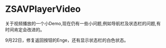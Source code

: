 # ZSAVPlayerVideo
关于视频播放的一个小Demo,现在仍有一些小问题,例如导航栏及状态栏的问题,有时间肯定会改进的。

9月22日，修复返回按钮的Enge，还有显示状态栏的白色状态。
